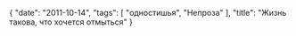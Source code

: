 {
   "date": "2011-10-14",
   "tags": [
      "одностишья",
      "Непроза"
   ],
   "title": "Жизнь такова, что хочется отмыться"
}


